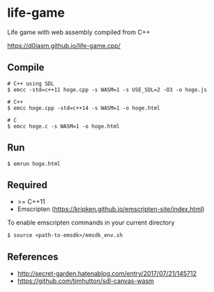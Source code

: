 # life-game
Life game with web assembly compiled from C++

https://d0iasm.github.io/life-game.cpp/


## Compile
```
# C++ using SDL
$ emcc -std=c++11 hoge.cpp -s WASM=1 -s USE_SDL=2 -O3 -o hoge.js

# C++
$ emcc hoge.cpp -std=c++14 -s WASM=1 -o hoge.html

# C
$ emcc hoge.c -s WASM=1 -o hoge.html 
```

## Run
```
$ emrun hoge.html
```

## Required
- \>= C++11
- Emscripten (https://kripken.github.io/emscripten-site/index.html)

To enable emscripten commands in your current directory
```
$ source <path-to-emsdk>/emsdk_env.sh
```

## References
- http://secret-garden.hatenablog.com/entry/2017/07/21/145712
- https://github.com/timhutton/sdl-canvas-wasm
